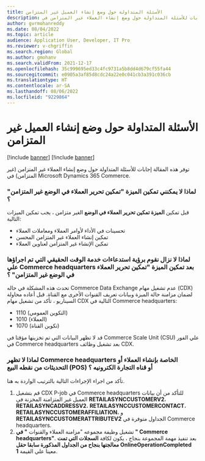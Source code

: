 ```yaml
---
title: الأسئلة المتداولة حول وضع إنشاء العميل غير المتزامن
description: توفر هذه المقالة إجابات للأسئلة المتداولة حول وضع إنشاء العملاء غير المتزامن في Microsoft Dynamics 365 Commerce.
author: gvrmohanreddy
ms.date: 08/04/2022
ms.topic: article
audience: Application User, Developer, IT Pro
ms.reviewer: v-chgriffin
ms.search.region: Global
ms.author: gmohanv
ms.search.validFrom: 2021-12-17
ms.openlocfilehash: 35c999695ed33c4fc9731a5b8dd4d679cf55fa44
ms.sourcegitcommit: e0905a3af85d8cdc24a22e0c041cb3a391c036cb
ms.translationtype: HT
ms.contentlocale: ar-SA
ms.lasthandoff: 08/06/2022
ms.locfileid: "9229864"
---
```

# <a name="asynchronous-customer-creation-mode-faq"></a>الأسئلة المتداولة حول وضع إنشاء العميل غير المتزامن

[!include [banner](includes/banner.md)]
[!include [banner](includes/preview-banner.md)]

توفر هذه المقالة إجابات للأسئلة المتداولة حول وضع إنشاء العملاء غير المتزامن (غير المتزامن) في Microsoft Dynamics 365 Commerce.

### <a name="why-cant-i-enable-the-enable-editing-customers-in-asynchronous-mode-feature"></a>لماذا لا يمكنني تمكين الميزة "تمكين تحرير العملاء في الوضع غير المتزامن" ؟

قبل تمكين **الميزة تمكين تحرير العملاء في الوضع** الغير متزامن ، يجب تمكين الميزات التالية:

- تحسينات في الأداء لأوامر العملاء ومعاملات العملاء
- تمكين إنشاء العملاء غير المتزامن المحسن
- تمكين الإنشاء غير المتزامن لعناوين العملاء

### <a name="why-do-i-still-see-real-time-service-calls-made-to-commerce-headquarters-after-the-enable-editing-customers-in-asynchronous-mode-feature-is-enabled"></a>لماذا لا نزال نقوم برؤية استدعاءات خدمة الوقت الحقيقي التي تم اجراؤها علي Commerce headquarters بعد تمكين الميزة "تمكين تحرير العملاء في الوضع غير المتزامن" ؟

تحدث هذه المشكلة في حاله Commerce Data Exchange عدم تشغيل مهام (CDX) لضمان مزامنة حالة الميزة وبيانات تعريف القنوات الأخرى مع القناة. قبل أعاده محاولة السيناريو ، تأكد من تشغيل مهام CDX التالية في Commerce headquarters:

- 1110 (التكوين العمومي)
- 1010 (العملاء)
- 1070 (تكوين القناة)

قد لا تظهر البيانات التي تم تخزينها مؤقتا في Commerce Scale Unit (CSU) علي الفور في Commerce headquarters بعد تشغيل وظائف CDX.

### <a name="why-doesnt-commerce-headquarters-show-customer-creation-or-updates-from-the-point-of-sale-pos-or-e-commerce-channel"></a>لماذا لا تظهر Commerce headquarters الخاصة بإنشاء العملاء أو التحديثات من نقطه البيع (POS) أو قناه التجارة الكترونيه ؟

تأكد من اجراء الإجراءات التالية بالترتيب الواردة به هنا.

1. قم بتشغيل CDX P-job في Commerce headquarters للتأكد من أن بيانات العميل غير المتزامنة المخزنة في **RETAILASYNCCUSTOMERV2**، **RETAILASYNCADDRESSV2**، **RETAILASYNCCUSTOMERCONTACT**، **RETAILASYNCCUSTOMERAFFILIATION**، و **RETAILASYNCCUSTOMERATTRIBUTEV2** الجداول متوفرة في Commerce headquarters.
1. تشغيل وظيفة مجموعه "مزامنة العملاء والقنوات **" في " Commerce headquarters"**. بعد تنفيذ مهمة المجموعة بنجاح ، يكون لكافة **السجلات التي تمت معالجتها بنجاح من الجداول المذكورة سابقا حقل OnlineOperationCompleted** معينا علي القيمة **1**.
